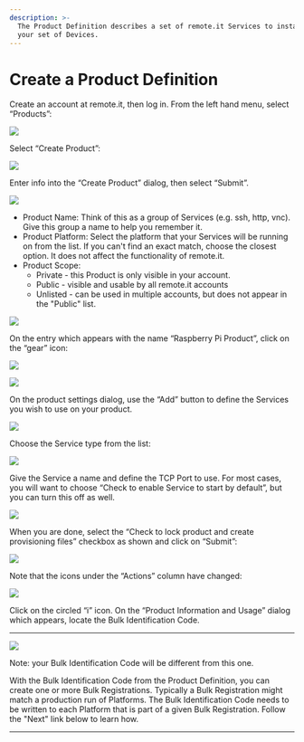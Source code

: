 ```yaml
---
description: >-
  The Product Definition describes a set of remote.it Services to install on
  your set of Devices.
---
```


# Create a Product Definition

Create an account at remote.it, then log in.  From the left hand menu, select “Products”:

![](../../.gitbook/assets/image%20%28117%29.png)

Select “Create Product”:

![](../../.gitbook/assets/image%20%2884%29.png)

Enter info into the “Create Product” dialog, then select “Submit”.

![](../../.gitbook/assets/image%20%28171%29.png)

* Product Name: Think of this as a group of Services \(e.g. ssh, http, vnc\).  Give this group a name to help you remember it.
* Product Platform: Select the platform that your Services will be running on from the list.  If you can't find an exact match, choose the closest option.  It does not affect the functionality of remote.it.
* Product Scope: 
  * Private - this Product is only visible in your account.
  * Public - visible and usable by all remote.it accounts
  * Unlisted - can be used in multiple accounts, but does not appear in the "Public" list.

![](../../.gitbook/assets/image%20%28475%29.png)

On the entry which appears with the name “Raspberry Pi Product”, click on the “gear” icon:

![](../../.gitbook/assets/image%20%2882%29.png)

![](../../.gitbook/assets/image%20%28315%29.png)

On the product settings dialog, use the “Add” button to define the Services you wish to use on your product.  

![](../../.gitbook/assets/image%20%28379%29.png)

Choose the Service type from the list:

![](../../.gitbook/assets/image%20%28451%29.png)

Give the Service a name and define the TCP Port to use.  For most cases, you will want to choose “Check to enable Service to start by default”, but you can turn this off as well.

![](../../.gitbook/assets/image%20%28473%29.png)

When you are done, select the “Check to lock product and create provisioning files” checkbox as shown and click on “Submit”:

![](../../.gitbook/assets/image%20%28362%29.png)

Note that the icons under the “Actions” column have changed:

![](../../.gitbook/assets/image%20%28513%29.png)

Click on the circled “i” icon.  On the “Product Information and Usage” dialog which appears, locate the Bulk Identification Code.  
****

![](../../.gitbook/assets/image%20%28368%29.png)

Note: your Bulk Identification Code will be different from this one.  

With the Bulk Identification Code from the Product Definition, you can create one or more Bulk Registrations.  Typically a Bulk Registration might match a production run of Platforms.  The Bulk Identification Code needs to be written to each Platform that is part of a given Bulk Registration.  Follow the "Next" link below to learn how.  
****

